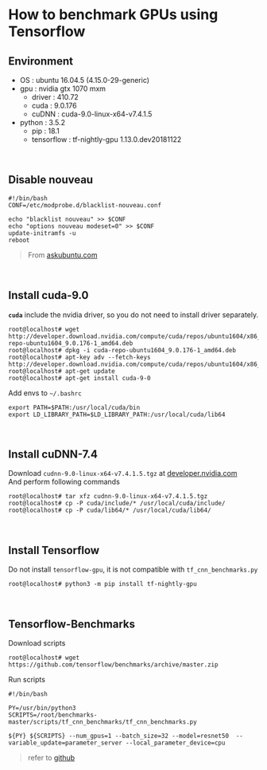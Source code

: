 # **How to benchmark GPUs using Tensorflow**

## **Environment**

- OS : ubuntu 16.04.5 (4.15.0-29-generic)
- gpu : nvidia gtx 1070 mxm
  - driver : 410.72
  - cuda : 9.0.176
  - cuDNN : cuda-9.0-linux-x64-v7.4.1.5
- python : 3.5.2
  - pip : 18.1
  - tensorflow : tf-nightly-gpu 1.13.0.dev20181122

&nbsp;

## **Disable nouveau**

```shell
#!/bin/bash
CONF=/etc/modprobe.d/blacklist-nouveau.conf

echo "blacklist nouveau" >> $CONF
echo "options nouveau modeset=0" >> $CONF
update-initramfs -u
reboot
```

> From [askubuntu.com](https://askubuntu.com/questions/841876/how-to-disable-nouveau-kernel-driver)

&nbsp;

## **Install cuda-9.0**

**`cuda`** include the nvidia driver, so you do not need to install driver separately.

```shell
root@localhost# wget http://developer.download.nvidia.com/compute/cuda/repos/ubuntu1604/x86_64/cuda-repo-ubuntu1604_9.0.176-1_amd64.deb
root@localhost# dpkg -i cuda-repo-ubuntu1604_9.0.176-1_amd64.deb
root@localhost# apt-key adv --fetch-keys http://developer.download.nvidia.com/compute/cuda/repos/ubuntu1604/x86_64/7fa2af80.pub
root@localhost# apt-get update
root@localhost# apt-get install cuda-9-0
```

Add envs to `~/.bashrc`

```shell
export PATH=$PATH:/usr/local/cuda/bin
export LD_LIBRARY_PATH=$LD_LIBRARY_PATH:/usr/local/cuda/lib64
```

&nbsp;

## **Install cuDNN-7.4**

Download `cudnn-9.0-linux-x64-v7.4.1.5.tgz` at [developer.nvidia.com](https://developer.nvidia.com/cudnn)  
And perform following commands

```shell
root@localhost# tar xfz cudnn-9.0-linux-x64-v7.4.1.5.tgz
root@localhost# cp -P cuda/include/* /usr/local/cuda/include/
root@localhost# cp -P cuda/lib64/* /usr/local/cuda/lib64/
```

&nbsp;

## **Install Tensorflow**

Do not install `tensorflow-gpu`, it is not compatible with `tf_cnn_benchmarks.py`

```shell
root@localhost# python3 -m pip install tf-nightly-gpu
```

&nbsp;

## **Tensorflow-Benchmarks**

Download scripts

```shell
root@localhost# wget https://github.com/tensorflow/benchmarks/archive/master.zip
```

Run scripts

```shell
#!/bin/bash

PY=/usr/bin/python3
SCRIPTS=/root/benchmarks-master/scripts/tf_cnn_benchmarks/tf_cnn_benchmarks.py

${PY} ${SCRIPTS} --num_gpus=1 --batch_size=32 --model=resnet50  --variable_update=parameter_server --local_parameter_device=cpu
```

> refer to [github](https://github.com/tensorflow/benchmarks)